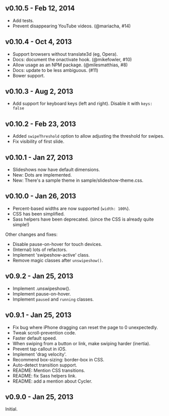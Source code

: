 v0.10.5 - Feb 12, 2014
----------------------

 * Add tests.
 * Prevent disappearing YouTube videos. (@mariacha, #14)

v0.10.4 - Oct 4, 2013
---------------------

 * Support browsers without translate3d (eg, Opera).
 * Docs: document the onactivate hook. (@mikefowler, #10)
 * Allow usage as an NPM package. (@milesmatthias, #8)
 * Docs: update to be less ambiguous. (#11)
 * Bower support.

v0.10.3 - Aug 2, 2013
---------------------

  * Add support for keyboard keys (left and right). Disable it with `keys: 
  false`

v0.10.2 - Feb 23, 2013
----------------------

  * Added `swipeThreshold` option to allow adjusting the threshold for swipes.
  * Fix visibility of first slide.

v0.10.1 - Jan 27, 2013
----------------------

  * Slideshows now have default dimensions.
  * New: Dots are implemented.
  * New: There's a sample theme in sample/slideshow-theme.css.

v0.10.0 - Jan 26, 2013
----------------------

  * Percent-based widths are now supported (`width: 100%`).
  * CSS has been simplified.
  * Sass helpers have been deprecated. (since the CSS is already quite simple!)

Other changes and fixes:

  * Disable pause-on-hover for touch devices.
  * (Internal) lots of refactors.
  * Implement 'swipeshow-active' class.
  * Remove magic classes after `unswipeshow()`.

v0.9.2 - Jan 25, 2013
---------------------

  * Implement .unswipeshow().
  * Implement pause-on-hover.
  * Implement `paused` and `running` classes.

v0.9.1 - Jan 25, 2013
---------------------

  * Fix bug where iPhone dragging can reset the page to 0 unexpectedly.
  * Tweak scroll-prevention code.
  * Faster default speed.
  * When swiping from a button or link, make swiping harder (inertia).
  * Prevent tap callout in iOS.
  * Implement 'drag velocity'.
  * Recommend box-sizing: border-box in CSS.
  * Auto-detect transition support.
  * README: Mention CSS transitions.
  * README: fix Sass helpers link.
  * README: add a mention about Cycler.

v0.9.0 - Jan 25, 2013
---------------------

Initial.
